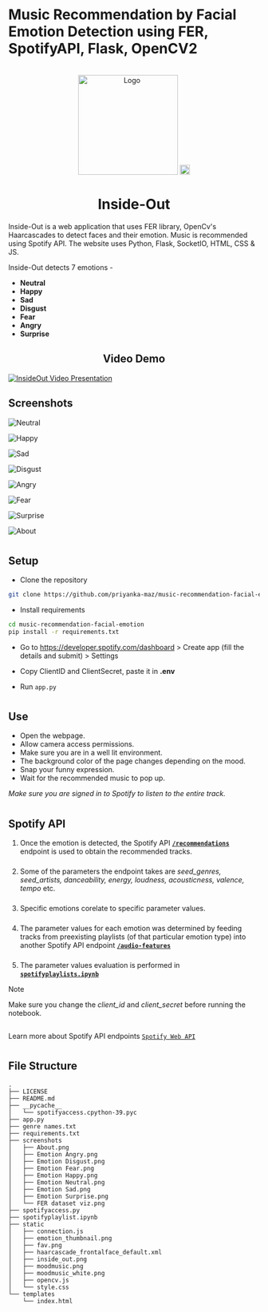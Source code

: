# Music Recommendation by Facial Emotion Detection using FER, SpotifyAPI, Flask, OpenCV2

<!-- PROJECT LOGO -->
<br />
<div align="center">
    <img src="static\inside_out.png" alt="Logo" width="200">
        <img src="static\moodmusic_white.png" alt="Logo" width="20">
    <h1 align="center">Inside-Out</h1>

</div>

Inside-Out is a web application that uses FER library, OpenCv's Haarcascades to detect faces and their emotion. Music is recommended using Spotify API. The website uses Python, Flask, SocketIO, HTML, CSS &amp; JS.

Inside-Out detects 7 emotions - 
<b>
- Neutral
- Happy
- Sad
- Disgust
- Fear
- Angry
- Surprise
</b>

<h2 align="center">Video Demo</h2>

[![InsideOut Video Presentation](static/emotion_thumbnail.png)](https://youtu.be/TuBorWjBrAw "InsideOut Video Presentation")

## Screenshots

![Neutral](screenshots/Emotion&#32;Neutral.png)

![Happy](screenshots/Emotion&#32;Happy.png)

![Sad](screenshots/Emotion&#32;Sad.png)

![Disgust](screenshots/Emotion&#32;Disgust.png)

![Angry](screenshots/Emotion&#32;Angry.png)

![Fear](screenshots/Emotion&#32;Fear.png)

![Surprise](screenshots/Emotion&#32;Surprise.png)

![About](screenshots/About.png)




#
## Setup

- Clone the repository
```sh
git clone https://github.com/priyanka-maz/music-recommendation-facial-emotion.git
```

- Install requirements

```sh
cd music-recommendation-facial-emotion
pip install -r requirements.txt
```


- Go to https://developer.spotify.com/dashboard > Create app (fill the details and submit) > Settings

- Copy ClientID and ClientSecret, paste it in **.env**

- Run ```app.py```

#
## Use

- Open the webpage.
- Allow camera access permissions.
- Make sure you are in a well lit environment.
- The background color of the page changes depending on the mood.
- Snap your funny expression.
- Wait for the recommended music to pop up.

*Make sure you are signed in to Spotify to listen to the entire track.*
#
## Spotify API

1. Once the emotion is detected, the Spotify API [**```/recommendations```**](https://developer.spotify.com/documentation/web-api/reference/get-recommendations) endpoint is used to obtain the recommended tracks.
###

2. Some of the parameters the endpoint takes are *seed_genres, seed_artists, danceability, energy, loudness, acousticness, valence, tempo* etc.
###
3. Specific emotions corelate to specific parameter values. 
###
4. The parameter values for each emotion was determined by feeding tracks from preexisting playlists (of that particular emotion type) into another Spotify API endpoint [**```/audio-features```**](https://developer.spotify.com/documentation/web-api/reference/get-audio-features)
###
5. The parameter values evaluation is performed in [**```spotifyplaylists.ipynb```**](spotifyplaylist.ipynb)

> [!NOTE]
> Make sure you change the *client_id* and *client_secret* before running the notebook.
##
Learn more about Spotify API endpoints [```Spotify Web API```](https://developer.spotify.com/documentation/web-api)

#

## File Structure

```
.
├── LICENSE
├── README.md
├── __pycache__
│   └── spotifyaccess.cpython-39.pyc
├── app.py
├── genre names.txt
├── requirements.txt
├── screenshots
│   ├── About.png
│   ├── Emotion Angry.png
│   ├── Emotion Disgust.png
│   ├── Emotion Fear.png
│   ├── Emotion Happy.png
│   ├── Emotion Neutral.png
│   ├── Emotion Sad.png
│   ├── Emotion Surprise.png
│   └── FER dataset viz.png
├── spotifyaccess.py
├── spotifyplaylist.ipynb
├── static
│   ├── connection.js
│   ├── emotion_thumbnail.png
│   ├── fav.png
│   ├── haarcascade_frontalface_default.xml
│   ├── inside_out.png
│   ├── moodmusic.png
│   ├── moodmusic_white.png
│   ├── opencv.js
│   └── style.css
└── templates
    └── index.html
```


